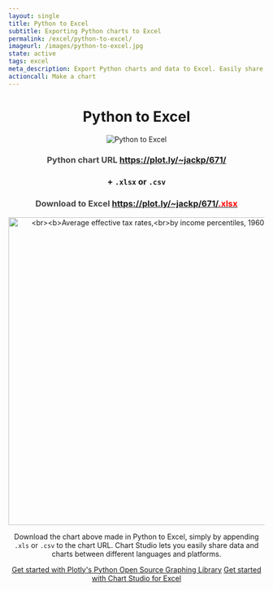 ```yaml
---
layout: single
title: Python to Excel
subtitle: Exporting Python charts to Excel
permalink: /excel/python-to-excel/
imageurl: /images/python-to-excel.jpg
state: active
tags: excel
meta_description: Export Python charts and data to Excel. Easily share charts and data between Python and Excel users.
actioncall: Make a chart
---
```


<div style="text-align:center;">

<h1>Python to Excel</h1>

<img src="https://plotly.github.io/images/python-to-excel-cropped.jpg" alt="Python to Excel">

<h3 style="color:#444;">
    Python chart URL <a href="https://plot.ly/~jackp/671" target="_blank">https://plot.ly/~jackp/671/</a>
</h3>

<h3>+ <code>.xlsx</code> or <code>.csv</code></h3>

<h3 style="color:#444;">
    Download to Excel <a href="https://plot.ly/~jackp/671.xlsx" target="_blank">https://plot.ly/~jackp/671/<span style="color:red;">.xlsx</span></a>
</h3>

<div>
    <a href="https://plot.ly/~jackp/671/" target="_blank" title="&lt;br&gt;&lt;b&gt;Average effective tax rates,&lt;br&gt;by income percentiles, 1960-2004&lt;/b&gt;" style="display: block; text-align: center;"><img src="https://plot.ly/~jackp/671.png" alt="&lt;br&gt;&lt;b&gt;Average effective tax rates,&lt;br&gt;by income percentiles, 1960-2004&lt;/b&gt;" style="max-width: 100%;width: 606px;"  width="606" onerror="this.onerror=null;this.src='https://plot.ly/404.png';"></a>
    <script data-plotly="jackp:671"  src="https://plot.ly/embed.js" async></script>
</div>


<p>Download the chart above made in Python to Excel, simply by appending <code>.xls</code> or <code>.csv</code> to the chart URL. Chart Studio lets you easily share data and charts between different languages and platforms.</p>

<p style="text-align:center;">
    <a class="button btn-large" href="https://plot.ly/python/">Get started with Plotly's Python Open Source Graphing Library</a>
    <a class="button btn-large" href="http://help.plot.ly/excel/">Get started with Chart Studio for Excel</a></p>
</div>
